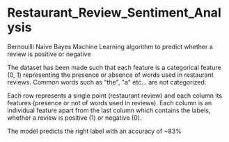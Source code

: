 # Restaurant_Review_Sentiment_Analysis
Bernouilli Naive Bayes Machine Learning algorithm to predict whether a review is positive or negative

The dataset has been made such that each feature is a categorical feature (0, 1) representing the presence
or absence of words used in restaurant reviews. Common words such as "the", "a" etc... are not categorized.

Each row represents a single point (restaurant review) and each column its features (presence or not of 
words used in reviews). Each column is an individual feature apart from the last column which contains
the labels, whether a review is positive (1) or negative (0).

The model predicts the right label with an accuracy of ~83% 
